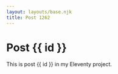 ```yaml
---
layout: layouts/base.njk
title: Post 1262
---
```


# Post {{ id }}

This is post {{ id }} in my Eleventy project.
